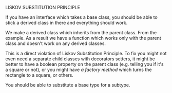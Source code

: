LISKOV SUBSTITUTION PRINCIPLE

If you have an interface which takes a base class, you should be able to stick a derived class in there and everything should work.

We make a derived class which inherits from the parent class.
From the example. As a result we have a function which works only with the parent class and doesn't work on any derived classes.

This is a direct violation of Liskov Substitution Principle. To fix you might not even need a separate child classes with decorators setters, it might be better to have a boolean property on the parent class (e.g. telling you if it's a square or not), or you might have _a factory method_ which turns the rectangle to a square, or others.

You should be able to substitute a base type for a subtype.
